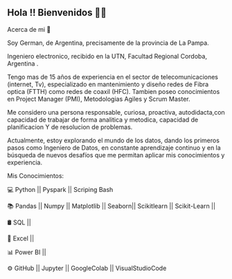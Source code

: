 ## Hola !! Bienvenidos  👋👋

Acerca de mi  👀


Soy German, de Argentina, precisamente de la provincia de La Pampa.

Ingeniero electronico, recibido en la UTN, Facultad Regional Cordoba, Argentina .

Tengo mas de  15 años de experiencia en el sector de telecomunicaciones (internet, Tv), especializado en mantenimiento y diseño redes de Fibra optica (FTTH) como redes de coaxil (HFC).
Tambien poseo conocimientos en Project Manager (PMI), Metodologias Agiles y Scrum Master.

Me considero una persona responsable, curiosa, proactiva, autodidacta,con capacidad de trabajar de forma analitica y metodica, capacidad de planificacion Y de resolucion de problemas.

Actualmente, estoy explorando el mundo de los datos, dando los primeros pasos como Ingeniero de Datos, en constante aprendizaje continuo y en la búsqueda de nuevos desafíos que me permitan aplicar mis conocimientos y experiencia.

 

Mis Conocimientos: ​


💻 Python || Pyspark || Scriping Bash

📚 Pandas || Numpy || Matplotlib || Seaborn|| Scikitlearn || Scikit-Learn || 

🛢 SQL ||  

📑 Excel ||

📊 Power BI || 

⚙️  GitHub || Jupyter || GoogleColab || VisualStudioCode 
